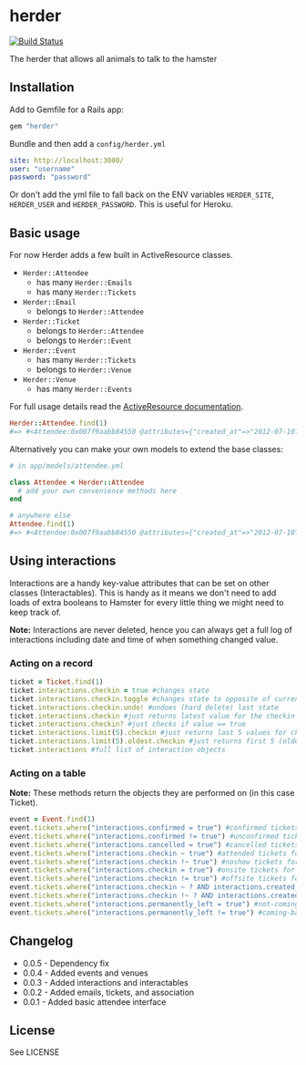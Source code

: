 # herder

[![Build Status](https://secure.travis-ci.org/geeksoflondon/herder.png?branch=master)](http://travis-ci.org/geeksoflondon/herder)

The herder that allows all animals to talk to the hamster

## Installation

Add to Gemfile for a Rails app:

```ruby
gem "herder"
```

Bundle and then add a `config/herder.yml`

```yml
site: http://localhost:3000/
user: "username"
password: "password"
```

Or don't add the yml file to fall back on the ENV variables `HERDER_SITE`, `HERDER_USER` and `HERDER_PASSWORD`. This is useful for Heroku.

## Basic usage

For now Herder adds a few built in ActiveResource classes.

* `Herder::Attendee`
  * has many `Herder::Emails`
  * has many `Herder::Tickets`
* `Herder::Email`
  * belongs to `Herder::Attendee`
* `Herder::Ticket`
  * belongs to `Herder::Attendee`
  * belongs to `Herder::Event`
* `Herder::Event`
  * has many `Herder::Tickets`
  * belongs to `Herder::Venue`
* `Herder::Venue`
  * has many `Herder::Events`

For full usage details read the [ActiveResource documentation](http://api.rubyonrails.org/classes/ActiveResource/Base.html).

```ruby
Herder::Attendee.find(1)
#=> #<Attendee:0x007f9aabb84550 @attributes={"created_at"=>"2012-07-10T19:26:23Z", "diet"=>nil, "first_name"=>"John", "id"=>1, "kind"=>1, "last_name"=>"Doe", "name"=>"John Doe", "notes"=>nil, "phone_number"=>nil, "public"=>true, "tshirt"=>nil, "twitter"=>nil, "updated_at"=>"2012-07-10T19:26:23Z"}, @prefix_options={}, @persisted=true>
```

Alternatively you can make your own models to extend the base classes:

```ruby
# in app/models/attendee.yml

class Attendee < Herder::Attendee
  # add your own convenience methods here
end

# anywhere else
Attendee.find(1)
#=> #<Attendee:0x007f9aabb84550 @attributes={"created_at"=>"2012-07-10T19:26:23Z", "diet"=>nil, "first_name"=>"John", "id"=>1, "kind"=>1, "last_name"=>"Doe", "name"=>"John Doe", "notes"=>nil, "phone_number"=>nil, "public"=>true, "tshirt"=>nil, "twitter"=>nil, "updated_at"=>"2012-07-10T19:26:23Z"}, @prefix_options={}, @persisted=true>
```

## Using interactions

Interactions are a handy key-value attributes that can be set on other classes (Interactables). This is handy as it means we don't need to add loads of extra booleans to Hamster for every little thing we might need to keep track of.

**Note:** Interactions are never deleted, hence you can always get a full log of interactions including date and time of when something changed value.

### Acting on a record

```ruby
ticket = Ticket.find(1)
ticket.interactions.checkin = true #changes state
ticket.interactions.checkin.toggle #changes state to opposite of current state
ticket.interactions.checkin.undo! #undoes (hard delete) last state
ticket.interactions.checkin #just returns latest value for the checkin key
ticket.interactions.checkin? #just checks if value == true
ticket.interactions.limit(5).checkin #just returns last 5 values for checkin
ticket.interactions.limit(5).oldest.checkin #just returns first 5 (oldest) values for checkin
ticket.interactions #full list of interaction objects
```

### Acting on a table

**Note:** These methods return the objects they are performed on (in this case Ticket).

```ruby
event = Event.find(1)
event.tickets.where("interactions.confirmed = true") #confirmed tickets for event #1
event.tickets.where("interactions.confirmed != true") #unconfirmed tickets for event #1
event.tickets.where("interactions.cancelled = true") #cancelled tickets for event #1
event.tickets.where("interactions.checkin ~ true") #attended tickets for event #1
event.tickets.where("interactions.checkin !~ true") #noshow tickets for event #1
event.tickets.where("interactions.checkin = true") #onsite tickets for event #1
event.tickets.where("interactions.checkin != true") #offsite tickets for event #1
event.tickets.where("interactions.checkin ~ ? AND interactions.created_at < ? AND interactions.created_at > ?", true, Time.now, 3.days.ago) #attended during period
event.tickets.where("interactions.checkin !~ ? AND interactions.created_at < ? AND interactions.created_at > ?", false, Time.now, 3.days.ago) # did not check out during period
event.tickets.where("interactions.permanently_left = true") #not-coming-back
event.tickets.where("interactions.permanently_left != true") #coming-back
```

## Changelog

* 0.0.5 - Dependency fix
* 0.0.4 - Added events and venues
* 0.0.3 - Added interactions and interactables
* 0.0.2 - Added emails, tickets, and association
* 0.0.1 - Added basic attendee interface

## License

See LICENSE
